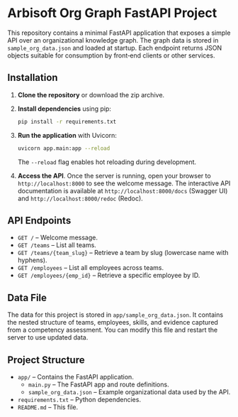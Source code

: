 # Arbisoft Org Graph FastAPI Project

This repository contains a minimal FastAPI application that exposes a simple
API over an organizational knowledge graph. The graph data is stored in
`sample_org_data.json` and loaded at startup. Each endpoint returns JSON
objects suitable for consumption by front‑end clients or other services.

## Installation

1. **Clone the repository** or download the zip archive.
2. **Install dependencies** using pip:

   ```bash
   pip install -r requirements.txt
   ```

3. **Run the application** with Uvicorn:

   ```bash
   uvicorn app.main:app --reload
   ```

   The `--reload` flag enables hot reloading during development.

4. **Access the API**. Once the server is running, open your browser to
   `http://localhost:8000` to see the welcome message. The interactive API
   documentation is available at `http://localhost:8000/docs` (Swagger UI)
   and `http://localhost:8000/redoc` (Redoc).

## API Endpoints

- `GET /` – Welcome message.
- `GET /teams` – List all teams.
- `GET /teams/{team_slug}` – Retrieve a team by slug (lowercase name with hyphens).
- `GET /employees` – List all employees across teams.
- `GET /employees/{emp_id}` – Retrieve a specific employee by ID.

## Data File

The data for this project is stored in `app/sample_org_data.json`. It
contains the nested structure of teams, employees, skills, and evidence
captured from a competency assessment. You can modify this file and
restart the server to use updated data.

## Project Structure

- `app/` – Contains the FastAPI application.
  - `main.py` – The FastAPI app and route definitions.
  - `sample_org_data.json` – Example organizational data used by the API.
- `requirements.txt` – Python dependencies.
- `README.md` – This file.